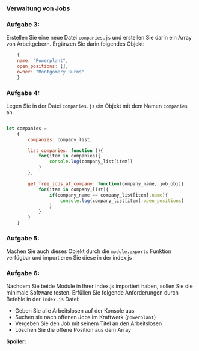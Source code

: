 ### Verwaltung von Jobs

### Aufgabe 3:

Erstellen Sie eine neue Datei `companies.js` und erstellen Sie darin ein Array von Arbeitgebern. Ergänzen Sie darin folgendes Objekt:

~~~ js
    {
    name: "Powerplant",
    open_positions: [],
    owner: "Montgomery Burns"
    }
~~~

### Aufgabe 4:
Legen Sie in der Datei `companies.js` ein Objekt mit dem Namen `companies` an.

~~~js

let companies =
    {
        companies: company_list,

        list_companies: function (){
            for(item in companies){
                console.log(company_list[item])
            }
        },

        get_free_jobs_at_company: function(company_name, job_obj){
            for(item in company_list){
                if(company_name == company_list[item].name){
                    console.log(company_list[item].open_positions)
                }
            }
        }
    }
~~~

### Aufgabe 5:

Machen Sie auch dieses Objekt durch die `module.exports` Funktion verfügbar und importieren Sie diese in der index.js

### Aufgabe 6:

Nachdem Sie beide Module in Ihrer Index.js importiert haben, sollen Sie die minimale Software testen.
Erfüllen Sie folgende Anforderungen durch Befehle in der `index.js` Datei:

- Geben Sie alle Arbeitslosen auf der Konsole aus
- Suchen sie nach offenen Jobs im Kraftwerk (`powerplant`)
- Vergeben Sie den Job mit seinem Titel an den Arbeitslosen
- Löschen Sie die offene Position aus dem Array 

**Spoiler:**  




